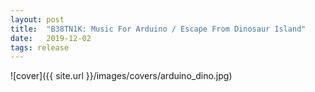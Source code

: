 ```yaml
---
layout: post
title:  "B38TN1K: Music For Arduino / Escape From Dinosaur Island"
date:   2019-12-02
tags: release
---
```

![cover]({{ site.url }}/images/covers/arduino_dino.jpg)
